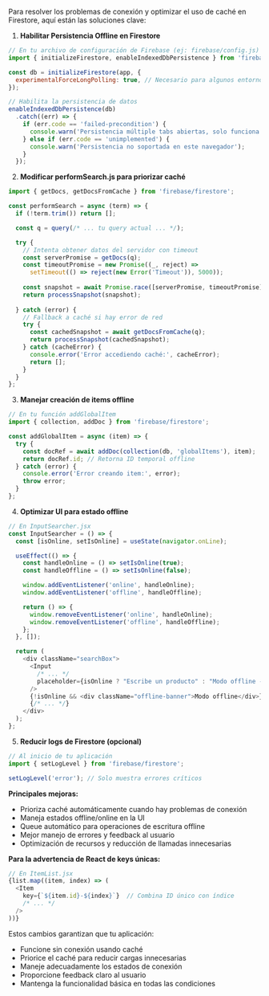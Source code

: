 Para resolver los problemas de conexión y optimizar el uso de caché en Firestore, aquí están las soluciones clave:

1. **Habilitar Persistencia Offline en Firestore**
```javascript
// En tu archivo de configuración de Firebase (ej: firebase/config.js)
import { initializeFirestore, enableIndexedDbPersistence } from 'firebase/firestore';

const db = initializeFirestore(app, {
  experimentalForceLongPolling: true, // Necesario para algunos entornos
});

// Habilita la persistencia de datos
enableIndexedDbPersistence(db)
  .catch((err) => {
    if (err.code == 'failed-precondition') {
      console.warn('Persistencia múltiple tabs abiertas, solo funciona en un tab a la vez');
    } else if (err.code == 'unimplemented') {
      console.warn('Persistencia no soportada en este navegador');
    }
  });
```

2. **Modificar performSearch.js para priorizar caché**
```javascript
import { getDocs, getDocsFromCache } from 'firebase/firestore';

const performSearch = async (term) => {
  if (!term.trim()) return [];

  const q = query(/* ... tu query actual ... */);

  try {
    // Intenta obtener datos del servidor con timeout
    const serverPromise = getDocs(q);
    const timeoutPromise = new Promise((_, reject) => 
      setTimeout(() => reject(new Error('Timeout')), 5000));
    
    const snapshot = await Promise.race([serverPromise, timeoutPromise]);
    return processSnapshot(snapshot);
    
  } catch (error) {
    // Fallback a caché si hay error de red
    try {
      const cachedSnapshot = await getDocsFromCache(q);
      return processSnapshot(cachedSnapshot);
    } catch (cacheError) {
      console.error('Error accediendo caché:', cacheError);
      return [];
    }
  }
};
```

3. **Manejar creación de items offline**
```javascript
// En tu función addGlobalItem
import { collection, addDoc } from 'firebase/firestore';

const addGlobalItem = async (item) => {
  try {
    const docRef = await addDoc(collection(db, 'globalItems'), item);
    return docRef.id; // Retorna ID temporal offline
  } catch (error) {
    console.error('Error creando item:', error);
    throw error;
  }
};
```

4. **Optimizar UI para estado offline**
```javascript
// En InputSearcher.jsx
const InputSearcher = () => {
  const [isOnline, setIsOnline] = useState(navigator.onLine);

  useEffect(() => {
    const handleOnline = () => setIsOnline(true);
    const handleOffline = () => setIsOnline(false);

    window.addEventListener('online', handleOnline);
    window.addEventListener('offline', handleOffline);

    return () => {
      window.removeEventListener('online', handleOnline);
      window.removeEventListener('offline', handleOffline);
    };
  }, []);

  return (
    <div className="searchBox">
      <Input
        /* ... */
        placeholder={isOnline ? "Escribe un producto" : "Modo offline - Búsqueda en caché"}
      />
      {!isOnline && <div className="offline-banner">Modo offline</div>}
      {/* ... */}
    </div>
  );
};
```

5. **Reducir logs de Firestore (opcional)**
```javascript
// Al inicio de tu aplicación
import { setLogLevel } from 'firebase/firestore';

setLogLevel('error'); // Solo muestra errores críticos
```

**Principales mejoras:**
- Prioriza caché automáticamente cuando hay problemas de conexión
- Maneja estados offline/online en la UI
- Queue automático para operaciones de escritura offline
- Mejor manejo de errores y feedback al usuario
- Optimización de recursos y reducción de llamadas innecesarias

**Para la advertencia de React de keys únicas:**
```javascript
// En ItemList.jsx
{list.map((item, index) => (
  <Item 
    key={`${item.id}-${index}`}  // Combina ID único con índice
    /* ... */
  />
))}
```

Estos cambios garantizan que tu aplicación:
- Funcione sin conexión usando caché
- Priorice el caché para reducir cargas innecesarias
- Maneje adecuadamente los estados de conexión
- Proporcione feedback claro al usuario
- Mantenga la funcionalidad básica en todas las condiciones